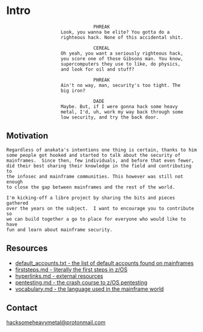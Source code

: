 # Intro

```
                                PHREAK
                    Look, you wanna be elite? You gotta do a
                    righteous hack. None of this accidental shit.

                                CEREAL
                    Oh yeah, you want a seriously righteous hack,
                    you score one of those Gibsons man. You know,
                    supercomputers they use to like, do physics,
                    and look for oil and stuff?

                                PHREAK
                    Ain't no way, man, security's too tight. The
                    big iron?

                                DADE
                    Maybe. But, if I were gonna hack some heavy
                    metal, I'd, uh, work my way back through some
                    low security, and try the back door.
```

## Motivation
```
Regardless of anakata's intentions one thing is certain, thanks to him
some people got hooked and started to talk about the security of
mainframes.  Since then, few individuals, and before that even fewer,
did their best sharing their knowledge in the field and contributing to
the infosec and mainframe communities. This however was still not enough
to close the gap between mainframes and the rest of the world.

I'm kicking-off a libre project by sharing the bits and pieces gathered
over the years on the subject.  I want to encourage you to contribute so
we can build together a go to place for everyone who would like to have
fun and learn about mainframe security.
```

## Resources
- [default_accounts.txt - the list of default accounts found on mainframes](../master/default_accounts.txt)
- [firststeps.md - literally the first steps in z/OS](../master/firststeps.md)
- [hyperlinks.md - external resources](../master/hyperlinks.md)
- [pentesting.md - the crash course to z/OS pentesting](../master/pentesting.md)
- [vocabulary.md - the language used in the mainframe world](../master/vocabulary.md)


## Contact
hacksomeheavymetal@protonmail.com
